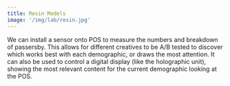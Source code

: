 ```yaml
---
title: Resin Models
image: '/img/lab/resin.jpg'
---
```


We can install a sensor onto POS to measure the numbers and breakdown of passersby. This allows for different creatives to be A/B tested to discover which works best with each demographic, or draws the most attention. It can also be used to control a digital display (like the holographic unit), showing the most relevant content for the current demographic looking at the POS.
